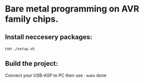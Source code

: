 # Bare metal programming on AVR family chips.

## Install neccesery packages:
  run `./setup.sh`

## Build the project:
Connect your USB-ASP to PC then use :
  ```make```
  done
